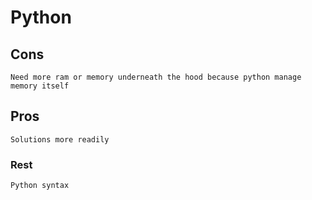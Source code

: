 # Python 

## Cons

    Need more ram or memory underneath the hood because python manage memory itself

## Pros

    Solutions more readily

### Rest

    Python syntax

